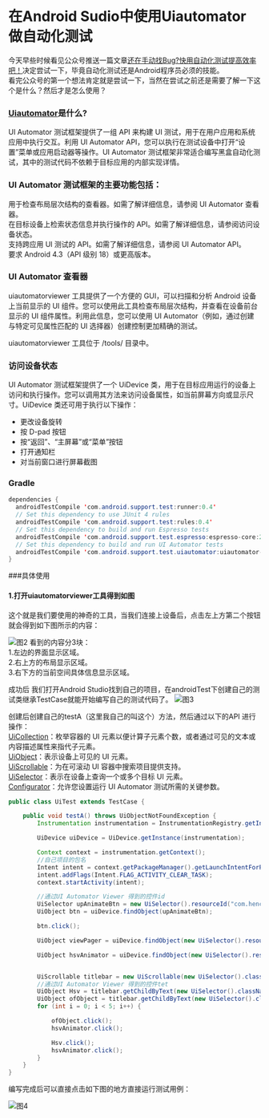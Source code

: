# 在Android Sudio中使用Uiautomator 做自动化测试

今天早些时候看见公众号推送一篇文章[还在手动找Bug?快用自动化测试提高效率吧！](https://mp.weixin.qq.com/s?__biz=MzIwMzYwMTk1NA==&mid=2247487150&idx=1&sn=2f25036ea03e4599d60aa9fc57e1a55e&chksm=96cdafe3a1ba26f5c25e0f309df042f5010a52384f12354b16b56a75e48bd4dbff51ec7c619d&mpshare=1&scene=23&srcid=0926ocggfEd8f4un8Pv4y2sl#rd)决定尝试一下，毕竟自动化测试还是Android程序员必须的技能。    
看完公众号的第一个想法肯定就是尝试一下，当然在尝试之前还是需要了解一下这个是什么？然后才是怎么使用？   
### [Uiautomator](https://developer.android.com/topic/libraries/testing-support-library/index.html)是什么?   
UI Automator 测试框架提供了一组 API 来构建 UI 测试，用于在用户应用和系统应用中执行交互。利用 UI Automator API，您可以执行在测试设备中打开“设置”菜单或应用启动器等操作。UI Automator 测试框架非常适合编写黑盒自动化测试，其中的测试代码不依赖于目标应用的内部实现详情。   
### UI Automator 测试框架的主要功能包括：   
用于检查布局层次结构的查看器。如需了解详细信息，请参阅 UI Automator 查看器。    
在目标设备上检索状态信息并执行操作的 API。如需了解详细信息，请参阅访问设备状态。    
支持跨应用 UI 测试的 API。如需了解详细信息，请参阅 UI Automator API。    
要求 Android 4.3（API 级别 18）或更高版本。  
  
### UI Automator 查看器   
uiautomatorviewer 工具提供了一个方便的 GUI，可以扫描和分析 Android 设备上当前显示的 UI 组件。您可以使用此工具检查布局层次结构，并查看在设备前台显示的 UI 组件属性。利用此信息，您可以使用 UI Automator（例如，通过创建与特定可见属性匹配的 UI 选择器）创建控制更加精确的测试。   

uiautomatorviewer 工具位于 <android-sdk>/tools/ 目录中。

### 访问设备状态   
UI Automator 测试框架提供了一个 UiDevice 类，用于在目标应用运行的设备上访问和执行操作。您可以调用其方法来访问设备属性，如当前屏幕方向或显示尺寸。UiDevice 类还可用于执行以下操作：   

* 更改设备旋转   
* 按 D-pad 按钮   
* 按“返回”、“主屏幕”或“菜单”按钮   
* 打开通知栏   
* 对当前窗口进行屏幕截图   


### Gradle 
```java      
dependencies {
  androidTestCompile 'com.android.support.test:runner:0.4'   
  // Set this dependency to use JUnit 4 rules
  androidTestCompile 'com.android.support.test:rules:0.4'
  // Set this dependency to build and run Espresso tests
  androidTestCompile 'com.android.support.test.espresso:espresso-core:2.2.1'
  // Set this dependency to build and run UI Automator tests
  androidTestCompile 'com.android.support.test.uiautomator:uiautomator-v18:2.1.2'
}
```

###具体使用
#### 1.打开uiautomatorviewer工具得到如图


这个就是我们要使用的神奇的工具，当我们连接上设备后，点击左上方第二个按钮就会得到如下图所示的内容：

![图2](http://raw.githubusercontent.com/YeeLL/Android-Note/raw/master/image/uiaotuview2.png)
看到的内容分3块：   
1.左边的界面显示区域。   
2.右上方的布局显示区域。   
3.右下方的当前空间具体信息显示区域。    

成功后 我们打开Android Studio找到自己的项目，在androidTest下创建自己的测试类继承TestCase就能开始编写自己的测试代码了。
![图3](http://raw.githubusercontent.com/YeeLL/Android-Note/raw/master/image/autoview3.png)

创建后创建自己的testA（这里我自己的叫这个）方法，然后通过以下的API 进行操作：    
[UiCollection](https://developer.android.com/reference/android/support/test/uiautomator/UiCollection.html)：枚举容器的 UI 元素以便计算子元素个数，或者通过可见的文本或内容描述属性来指代子元素。   
[UiObject](https://developer.android.com/reference/android/support/test/uiautomator/UiObject.html)：表示设备上可见的 UI 元素。   
[UiScrollable](https://developer.android.com/reference/android/support/test/uiautomator/UiScrollable.html)：为在可滚动 UI 容器中搜索项目提供支持。   
[UiSelector](https://developer.android.com/reference/android/support/test/uiautomator/UiSelector.html)：表示在设备上查询一个或多个目标 UI 元素。   
[Configurator](https://developer.android.com/reference/android/support/test/uiautomator/Configurator.html)：允许您设置运行 UI Automator 测试所需的关键参数。   

```java
public class UiTest extends TestCase {

    public void testA() throws UiObjectNotFoundException {
        Instrumentation instrumentation = InstrumentationRegistry.getInstrumentation();

        UiDevice uiDevice = UiDevice.getInstance(instrumentation);

        Context context = instrumentation.getContext();
        //自己项目的包名
        Intent intent = context.getPackageManager().getLaunchIntentForPackage("com.hencoder.hencoderpracticedraw7");
        intent.addFlags(Intent.FLAG_ACTIVITY_CLEAR_TASK);
        context.startActivity(intent);

        //通过UI Automator Viewer 得到的控件id
        UiSelector upAnimateBtn = new UiSelector().resourceId("com.hencoder.hencoderpracticedraw7:id/animateBt");
        UiObject btn = uiDevice.findObject(upAnimateBtn);

        btn.click();

        UiObject viewPager = uiDevice.findObject(new UiSelector().resourceId("com.hencoder.hencoderpracticedraw7:id/pager"));

        UiObject hsvAnimator = uiDevice.findObject(new UiSelector().resourceId("com.hencoder.hencoderpracticedraw7:id/animateBt"));


        UiScrollable titlebar = new UiScrollable(new UiSelector().className("android.widget.HorizontalScrollView"));
        //通过UI Automator Viewer 得到的控件tet
        UiObject Hsv = titlebar.getChildByText(new UiSelector().className("android.widget.TextView"), "HsvEvaluator");
        UiObject ofObject = titlebar.getChildByText(new UiSelector().className("android.widget.TextView"), "ofObject()");
        for (int i = 0; i < 5; i++) {

            ofObject.click();
            hsvAnimator.click();

            Hsv.click();
            hsvAnimator.click();
        }
    }
}
```


编写完成后可以直接点击如下图的地方直接运行测试用例：

![图4](http://raw.githubusercontent.com/YeeLL/Android-Note/raw/master/image/autoview4.png)

